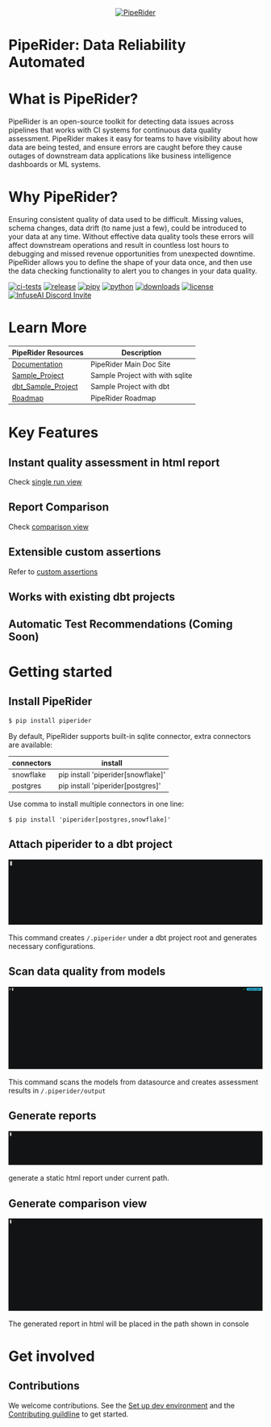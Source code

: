 
<p align="center">
  <a href="https://piperider.io">
    <img  src=".github/images/logo.svg"
      width="284" border="0" alt="PipeRider">
  </a>
</p>

# PipeRider: Data Reliability Automated

# What is PipeRider?

PipeRider is an open-source toolkit for detecting data issues across pipelines that works with CI systems for continuous data quality assessment. PipeRider makes it easy for teams to have visibility about how data are being tested, and ensure errors are caught before they cause outages of downstream data applications like business intelligence dashboards or ML systems.
# Why PipeRider?

Ensuring consistent quality of data used to be difficult. Missing values, schema changes, data drift (to name just a few), could be introduced to your data at any time. Without effective data quality tools these errors will affect downstream operations and result in countless lost hours to debugging and missed revenue opportunities from unexpected downtime.
PipeRider allows you to define the shape of your data once, and then use the data checking functionality to alert you to changes in your data quality.

[![ci-tests](https://github.com/infuseai/piperider-cli/actions/workflows/tests.yaml/badge.svg)](https://github.com/infuseai/piperider-cli/actions/workflows/tests.yaml/badge.svg)
[![release](https://img.shields.io/github/release/infuseAI/piperider-cli/all.svg?style=flat-square)](https://github.com/infuseAI/piperider-cli/releases)
[![pipy](https://img.shields.io/pypi/v/piperider?style=flat-square)](https://pypi.org/project/piperider/)
[![python](https://img.shields.io/pypi/pyversions/piperider?style=flat-square)](https://pypi.org/project/piperider/)
[![downloads](https://img.shields.io/pypi/dw/piperider?style=flat-square)](https://pypi.org/project/piperider/#files)
[![license](https://img.shields.io/github/license/infuseai/piperider?style=flat-square)](https://github.com/InfuseAI/piperider/blob/main/LICENSE)
[![InfuseAI Discord Invite](https://img.shields.io/discord/664381609771925514?color=%237289DA&label=chat&logo=discord&logoColor=white&style=flat-square)](https://discord.com/invite/5zb2aK9KBV)


# Learn More

| PipeRider Resources | Description |
| -------------------- | ----------- |
| [Documentation] | PipeRider Main Doc Site |
| [Sample_Project] | Sample Project with with sqlite |
| [dbt_Sample_Project] | Sample Project with dbt |
| [Roadmap] | PipeRider Roadmap |

[Documentation]: https://docs.piperider.io/
[Sample_Project]: https://github.com/InfuseAI/infuse-finance
[dbt_Sample_Project]: https://github.com/InfuseAI/dbt-infuse-finance
[Roadmap]: https://github.com/orgs/InfuseAI/projects/1/views/1


# Key Features

## Instant quality assessment in html report

Check [single run view](https://piperider-github-readme.s3.ap-northeast-1.amazonaws.com/single-run/global_mobility_report.html)

## Report Comparison

Check [comparison view](https://piperider-github-readme.s3.ap-northeast-1.amazonaws.com/compare-report/index.html)

## Extensible custom assertions

Refer
to [custom assertions](https://docs.piperider.io/data-quality-assertions/custom-assertions)
## Works with existing dbt projects

## Automatic Test Recommendations (Coming Soon)

# Getting started

## Install PipeRider

```bash
$ pip install piperider
```

By default, PipeRider supports built-in sqlite connector, extra connectors are available:

| connectors  | install  |
|---|---|
| snowflake | pip install 'piperider[snowflake]'  |
| postgres  | pip install 'piperider[postgres]'  |

Use comma to install multiple connectors in one line:

```
$ pip install 'piperider[postgres,snowflake]'
```

## Attach piperider to a dbt project

![piperider_init](images/init_pipe.gif)

This command creates `/.piperider` under a dbt project root and generates necessary configurations.

## Scan data quality from models

![piperider_run](images/run_pipe.gif)

This command scans the models from datasource and creates assessment results in `/.piperider/output`

## Generate reports

![piperider_report](images/report_pipe.gif)

generate a static html report under current path.

## Generate comparison view

![piperider_compare](images/compare_pipe.gif)

The generated report in html will be placed in the path shown in console

# Get involved
## Contributions

We welcome contributions. See the [Set up dev environment](DEVELOP.md) and the [Contributing guildline](CONTRIBUTING.md) to get started.
